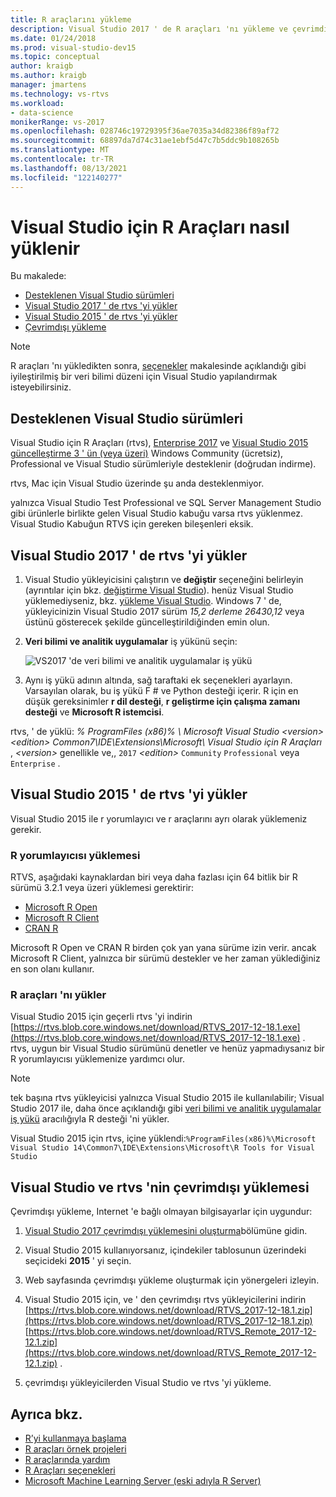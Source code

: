 ```yaml
---
title: R araçlarını yükleme
description: Visual Studio 2017 ' de R araçları 'nı yükleme ve çevrimdışı yüklemeler dahil 2015 Visual Studio.
ms.date: 01/24/2018
ms.prod: visual-studio-dev15
ms.topic: conceptual
author: kraigb
ms.author: kraigb
manager: jmartens
ms.technology: vs-rtvs
ms.workload:
- data-science
monikerRange: vs-2017
ms.openlocfilehash: 028746c19729395f36ae7035a34d82386f89af72
ms.sourcegitcommit: 68897da7d74c31ae1ebf5d47c7b5ddc9b108265b
ms.translationtype: MT
ms.contentlocale: tr-TR
ms.lasthandoff: 08/13/2021
ms.locfileid: "122140277"
---
```

# <a name="how-to-install-r-tools-for-visual-studio"></a>Visual Studio için R Araçları nasıl yüklenir

Bu makalede:

- [Desteklenen Visual Studio sürümleri](#supported-versions-of-visual-studio)
- [Visual Studio 2017 ' de rtvs 'yi yükler](#install-rtvs-in-visual-studio-2017)
- [Visual Studio 2015 ' de rtvs 'yi yükler](#install-rtvs-in-visual-studio-2015)
- [Çevrimdışı yükleme](#offline-installation-of-visual-studio-and-rtvs)

> [!Note]
> R araçları 'nı yükledikten sonra, [seçenekler](options-for-r-tools-in-visual-studio.md) makalesinde açıklandığı gibi iyileştirilmiş bir veri bilimi düzeni için Visual Studio yapılandırmak isteyebilirsiniz.

## <a name="supported-versions-of-visual-studio"></a>Desteklenen Visual Studio sürümleri

Visual Studio için R Araçları (rtvs), [Enterprise 2017](https://visualstudio.microsoft.com/vs/older-downloads/?utm_medium=microsoft&utm_source=docs.microsoft.com&utm_campaign=vs+2017+download) ve [Visual Studio 2015 güncelleştirme 3 ' ün (veya üzeri)](http://htmlpreview.github.io/?https://github.com/lixzhang/R-MRO-MRS/blob/master/Introduction_to_MRO_and_MRS.html) Windows Community (ücretsiz), Professional ve Visual Studio sürümleriyle desteklenir (doğrudan indirme).

rtvs, Mac için Visual Studio üzerinde şu anda desteklenmiyor.

yalnızca Visual Studio Test Professional ve SQL Server Management Studio gibi ürünlerle birlikte gelen Visual Studio kabuğu varsa rtvs yüklenmez. Visual Studio Kabuğun RTVS için gereken bileşenleri eksik.

## <a name="install-rtvs-in-visual-studio-2017"></a>Visual Studio 2017 ' de rtvs 'yi yükler

1. Visual Studio yükleyicisini çalıştırın ve **değiştir** seçeneğini belirleyin (ayrıntılar için bkz. [değiştirme Visual Studio](../install/modify-visual-studio.md)). henüz Visual Studio yüklemediyseniz, bkz. [yükleme Visual Studio](../install/install-visual-studio.md). Windows 7 ' de, yükleyicinizin Visual Studio 2017 sürüm *15,2 derleme 26430,12* veya üstünü gösterecek şekilde güncelleştirildiğinden emin olun.

1. **Veri bilimi ve analitik uygulamalar** iş yükünü seçin:

    ![VS2017 'de veri bilimi ve analitik uygulamalar iş yükü](media/installation-data-science-workload.png)

1. Aynı iş yükü adının altında, sağ taraftaki ek seçenekleri ayarlayın. Varsayılan olarak, bu iş yükü F # ve Python desteği içerir. R için en düşük gereksinimler **r dil desteği**, **r geliştirme için çalışma zamanı desteği** ve **Microsoft R istemcisi**.

rtvs, ' de yüklü: *% ProgramFiles (x86)% \ Microsoft Visual Studio \<version> \<edition> Common7\IDE\Extensions\Microsoft\ Visual Studio için R Araçları* , *\<version>* genellikle ve,, `2017` *\<edition>* `Community` `Professional` veya `Enterprise` .

## <a name="install-rtvs-in-visual-studio-2015"></a>Visual Studio 2015 ' de rtvs 'yi yükler

Visual Studio 2015 ile r yorumlayıcı ve r araçlarını ayrı olarak yüklemeniz gerekir.

### <a name="install-an-r-interpreter"></a>R yorumlayıcısı yüklemesi

RTVS, aşağıdaki kaynaklardan biri veya daha fazlası için 64 bitlik bir R sürümü 3.2.1 veya üzeri yüklemesi gerektirir:

- [Microsoft R Open](https://mran.microsoft.com/download/)
- [Microsoft R Client](/machine-learning-server/r-client/what-is-microsoft-r-client)
- [CRAN R](https://cran.r-project.org/bin/windows/base/)

Microsoft R Open ve CRAN R birden çok yan yana sürüme izin verir. ancak Microsoft R Client, yalnızca bir sürümü destekler ve her zaman yüklediğiniz en son olanı kullanır.

### <a name="install-the-r-tools"></a>R araçları 'nı yükler

Visual Studio 2015 için geçerli rtvs 'yi indirin [https://rtvs.blob.core.windows.net/download/RTVS_2017-12-18.1.exe](https://rtvs.blob.core.windows.net/download/RTVS_2017-12-18.1.exe) . rtvs, uygun bir Visual Studio sürümünü denetler ve henüz yapmadıysanız bir R yorumlayıcısı yüklemenize yardımcı olur.

> [!Note]
> tek başına rtvs yükleyicisi yalnızca Visual Studio 2015 ile kullanılabilir; Visual Studio 2017 ile, daha önce açıklandığı gibi [veri bilimi ve analitik uygulamalar iş yükü](#install-rtvs-in-visual-studio-2017) aracılığıyla R desteği 'ni yükler.

Visual Studio 2015 için rtvs, içine yüklendi:`%ProgramFiles(x86)%\Microsoft Visual Studio 14\Common7\IDE\Extensions\Microsoft\R Tools for Visual Studio`

## <a name="offline-installation-of-visual-studio-and-rtvs"></a>Visual Studio ve rtvs 'nin çevrimdışı yüklemesi

Çevrimdışı yükleme, Internet 'e bağlı olmayan bilgisayarlar için uygundur:

1. [Visual Studio 2017 çevrimdışı yüklemesini oluşturma](../install/create-an-offline-installation-of-visual-studio.md)bölümüne gidin.

1. Visual Studio 2015 kullanıyorsanız, içindekiler tablosunun üzerindeki seçicideki **2015** ' yi seçin.

1. Web sayfasında çevrimdışı yükleme oluşturmak için yönergeleri izleyin.

1. Visual Studio 2015 için, ve ' den çevrimdışı rtvs yükleyicilerini indirin [https://rtvs.blob.core.windows.net/download/RTVS_2017-12-18.1.zip](https://rtvs.blob.core.windows.net/download/RTVS_2017-12-18.1.zip) [https://rtvs.blob.core.windows.net/download/RTVS_Remote_2017-12-12.1.zip](https://rtvs.blob.core.windows.net/download/RTVS_Remote_2017-12-12.1.zip) .

1. çevrimdışı yükleyicilerden Visual Studio ve rtvs 'yi yükleme.

## <a name="see-also"></a>Ayrıca bkz.

- [R’yi kullanmaya başlama](getting-started-with-r.md)
- [R araçları örnek projeleri](getting-started-samples.md)
- [R araçlarında yardım](getting-started-help.md)
- [R Araçları seçenekleri](options-for-r-tools-in-visual-studio.md)
- [Microsoft Machine Learning Server (eski adıyla R Server)](/machine-learning-server/)
